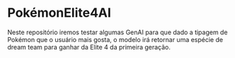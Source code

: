 # PokémonElite4AI
Neste repositório iremos testar algumas GenAI para que dado a tipagem de Pokémon que o usuário mais gosta,
o modelo irá retornar uma espécie de dream team para ganhar da Elite 4 da primeira geração.